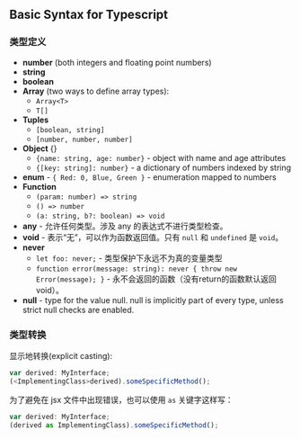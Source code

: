 ## Basic Syntax for Typescript


### 类型定义

- **number** (both integers and floating point numbers)
- **string**
- **boolean**
- **Array** (two ways to define array types):
  - `Array<T>`
  - `T[]`
- **Tuples**
  - `[boolean, string]`
  - `[number, number, number]`
- **Object** {}
  - `{name: string, age: number}` - object with name and age attributes
  - `{[key: string]: number}` - a dictionary of numbers indexed by string
- **enum** - `{ Red: 0, Blue, Green }` - enumeration mapped to numbers
- **Function**
  - `(param: number) => string`
  - `() => number`
  - `(a: string, b?: boolean) => void`
- **any** - 允许任何类型。涉及 any 的表达式不进行类型检查。
- **void** - 表示“无”，可以作为函数返回值。只有 `null` 和 `undefined` 是 `void`。
- **never**
  - `let foo: never;` - 类型保护下永远不为真的变量类型
  - `function error(message: string): never { throw new Error(message); }` - 永不会返回的函数（没有return的函数默认返回 void）。
- **null** - type for the value null. null is implicitly part of every type, unless strict null checks are enabled.


### 类型转换

显示地转换(explicit casting):

```typescript
var derived: MyInterface;
(<ImplementingClass>derived).someSpecificMethod();
```

为了避免在 jsx 文件中出现错误，也可以使用 `as` 关键字这样写：

```typescript
var derived: MyInterface;
(derived as ImplementingClass).someSpecificMethod();
```
